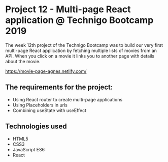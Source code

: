 # Project 12 - Multi-page React application @ Technigo Bootcamp 2019

The week 12th project of the Technigo Bootcamp was to build our very first multi-page React application by fetching multiple lists of movies from an API. When you click on a movie it links you to another page with details about the movie.

https://movie-page-agnes.netlify.com/

## The requirements for the project:

- Using React router to create multi-page applications
- Using Placeholders in urls
- Combining useState with useEffect

## Technologies used

- HTML5 <br>
- CSS3 <br>
- JavaScript ES6 <br>
- React
